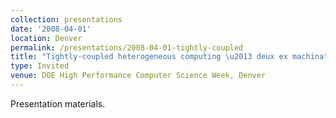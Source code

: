 ```yaml
---
collection: presentations
date: '2008-04-01'
location: Denver
permalink: /presentations/2008-04-01-tightly-coupled
title: "Tightly-coupled heterogeneous computing \u2013 deux ex machina"
type: Invited
venue: DOE High Performance Computer Science Week, Denver
---
```


Presentation materials.
